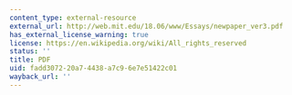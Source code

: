 ```yaml
---
content_type: external-resource
external_url: http://web.mit.edu/18.06/www/Essays/newpaper_ver3.pdf
has_external_license_warning: true
license: https://en.wikipedia.org/wiki/All_rights_reserved
status: ''
title: PDF
uid: fadd3072-20a7-4438-a7c9-6e7e51422c01
wayback_url: ''
---
```

